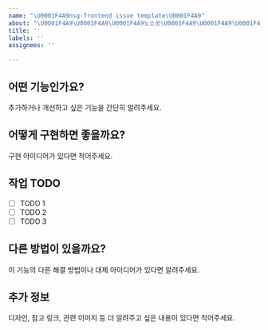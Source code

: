 ```yaml
---
name: "\U0001F4A9nsg-frontend issue template\U0001F4A9"
about: "\U0001F4A9\U0001F4A9\U0001F4A9노소공\U0001F4A9\U0001F4A9\U0001F4A9 "
title: ''
labels: ''
assignees: ''

---
```


## 어떤 기능인가요?

추가하거나 개선하고 싶은 기능을 간단히 알려주세요.

##  어떻게 구현하면 좋을까요?

구현 아이디어가 있다면 적어주세요.

##  작업 TODO

- [ ] TODO 1
- [ ] TODO 2
- [ ] TODO 3

## 다른 방법이 있을까요?

이 기능의 다른 해결 방법이나 대체 아이디어가 있다면 알려주세요.

##  추가 정보

디자인, 참고 링크, 관련 이미지 등 더 알려주고 싶은 내용이 있다면 적어주세요.
